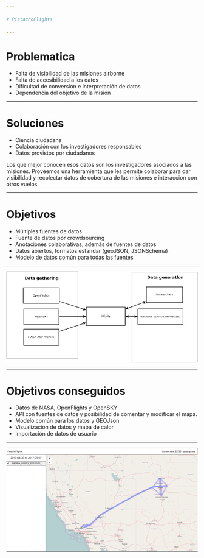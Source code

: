 ```yaml
---

# PistachoFlights

---
```


# Problematica

- Falta de visibilidad de las misiones airborne
- Falta de accesibilidad a los datos
- Dificultad de conversión e interpretación de datos
- Dependencia del objetivo de la misión

---

# Soluciones

- Ciencia ciudadana
 - Colaboración con los investigadores responsables 
- Datos provistos por ciudadanos

Los que mejor conocen esos datos son los investigadores asociados
a las misiones. Proveemos una herramienta que les permite colaborar para
dar visibilidad y recolectar datos de cobertura de las misiones e
interaccion con otros vuelos.

---

# Objetivos

- Múltiples fuentes de datos
- Fuente de datos por crowdsourcing 
- Anotaciones colaborativas, además de fuentes de datos
- Datos abiertos, formatos estandar (geoJSON, JSONSchema)
- Modelo de datos común para todas las fuentes

---

![Captura](https://raw.githubusercontent.com/PistachoSoft/SpaceApps2017/8dd5d0129e45a4f57fbbb43cdc7eae17e23af790/doc/diagram.png)

---

# Objetivos conseguidos

- Datos de NASA, OpenFlights y OpenSKY
- API con fuentes de datos y posibilidad de comentar y modificar el mapa.
- Modelo común para los datos y GEOJson
- Visualización de datos y mapa de calor
- Importación de datos de usuario

---

![Captura](https://raw.githubusercontent.com/PistachoSoft/SpaceApps2017/develop/doc/screenshot.png)
